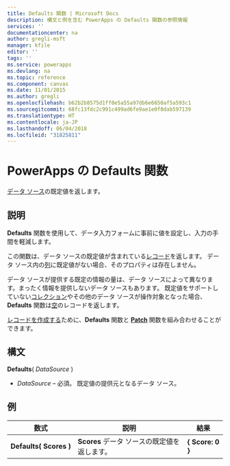 ```yaml
---
title: Defaults 関数 | Microsoft Docs
description: 構文と例を含む PowerApps の Defaults 関数の参照情報
services: ''
documentationcenter: na
author: gregli-msft
manager: kfile
editor: ''
tags: ''
ms.service: powerapps
ms.devlang: na
ms.topic: reference
ms.component: canvas
ms.date: 11/01/2015
ms.author: gregli
ms.openlocfilehash: b62b2b8575d1ff0e5a55a97db6e6650af5a593c1
ms.sourcegitcommit: 68fc13fdc2c991c499ad6fe9ae1e0f8dab597139
ms.translationtype: HT
ms.contentlocale: ja-JP
ms.lasthandoff: 06/04/2018
ms.locfileid: "31825811"
---
```

# <a name="defaults-function-in-powerapps"></a>PowerApps の Defaults 関数
[データ ソース](../working-with-data-sources.md)の既定値を返します。  

## <a name="description"></a>説明
**Defaults** 関数を使用して、データ入力フォームに事前に値を設定し、入力の手間を軽減します。

この関数は、データ ソースの既定値が含まれている[レコード](../working-with-tables.md#records)を返します。  データ ソース内の[列](../working-with-tables.md#columns)に既定値がない場合、そのプロパティは存在しません。

データ ソースが提供する既定の情報の量は、データ ソースによって異なります。まったく情報を提供しないデータ ソースもあります。  既定値をサポートしていない[コレクション](../working-with-data-sources.md#collections)やその他のデータ ソースが操作対象となった場合、**Defaults** 関数は[空](function-isblank-isempty.md)のレコードを返します。

[レコードを作成する](../working-with-data-sources.md)ために、**Defaults** 関数と **[Patch](function-patch.md)** 関数を組み合わせることができます。

## <a name="syntax"></a>構文
**Defaults**( *DataSource* )

* *DataSource* – 必須。 既定値の提供元となるデータ ソース。

## <a name="examples"></a>例
| 数式 | 説明 | 結果 |
| --- | --- | --- |
| **Defaults(&nbsp;Scores&nbsp;)** |**Scores** データ ソースの既定値を返します。 |**{ Score: 0 }** |

